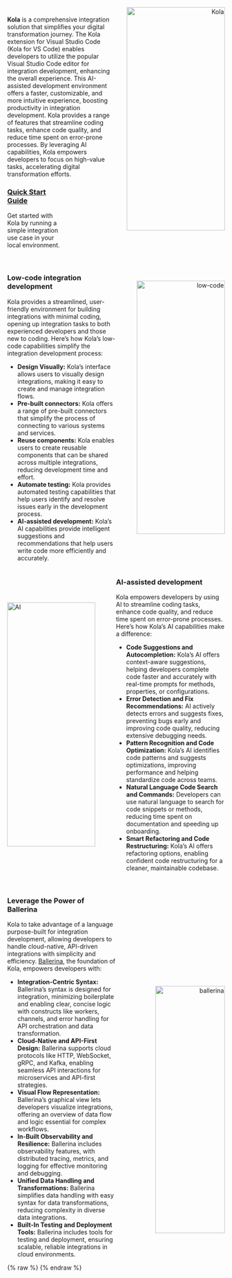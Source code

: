 <div class="homePage">
    <div class="section01">
        <div class="leftContent">
            <div class="about-home">
                <div>
                    <b>Kola</b> is a comprehensive integration solution that simplifies your digital transformation journey. The Kola extension for Visual Studio Code (Kola for VS Code) enables developers to utilize the popular Visual Studio Code editor for integration development, enhancing the overall experience. This AI-assisted development environment offers a faster, customizable, and more intuitive experience, boosting productivity in integration development.
                    Kola provides a range of features that streamline coding tasks, enhance code quality, and reduce time spent on error-prone processes. By leveraging AI capabilities, Kola empowers developers to focus on high-value tasks, accelerating digital transformation efforts.
                    <div class="linkSet2" onclick="location.href='{{base_path}}/get-started/quick-start-guide';">
                        <a href="get-started/quick-start-guide"><h3>Quick Start Guide</h3></a>
                        <p>
                            Get started with Kola by running a simple integration use case in your local environment.
                        </p>
                    </div>
                </div>
                <div  style="text-align:right">
                    <a href="{{base_path}}/assets/img/introduction/kola.png"><img src="{{base_path}}/assets/img/introduction/kola.png" alt="Kola" width="95%"></a>
                </div>
            </div>
        </div>
    </div>
    <div class="section02">
        <div class="leftContent">
                <div class="about-home">
                    <div>
                        <h3>Low-code integration development</h3>
                        <p>
                            Kola provides a streamlined, user-friendly environment for building integrations with minimal coding, opening up integration tasks to both experienced developers and those new to coding. Here’s how Kola’s low-code capabilities simplify the integration development process:
                        </p>
                        <ul>
                            <li><b>Design Visually:</b> Kola’s interface allows users to visually design integrations, making it easy to create and manage integration flows.</li>
                            <li><b>Pre-built connectors:</b> Kola offers a range of pre-built connectors that simplify the process of connecting to various systems and services.</li>
                            <li><b>Reuse components:</b> Kola enables users to create reusable components that can be shared across multiple integrations, reducing development time and effort.</li>
                            <li><b>Automate testing:</b> Kola provides automated testing capabilities that help users identify and resolve issues early in the development process.</li>
                            <li><b>AI-assisted development:</b> Kola’s AI capabilities provide intelligent suggestions and recommendations that help users write code more efficiently and accurately.</li>
                        </ul>
                    </div>
                    <div  style="text-align:right">
                        <a href="{{base_path}}/assets/img/introduction/low-code.gif"><img src="{{base_path}}/assets/img/introduction/low-code.gif" alt="low-code" width="90%" style="padding-top: 60px" ></a>
                    </div>
                </div>
        </div>
    </div>
     <div class="section02">
        <div class="rightContent">
                <div class="about-home">
                    <div  style="text-align:left">
                        <a href="{{base_path}}/assets/img/introduction/ai.gif"><img src="{{base_path}}/assets/img/introduction/ai.gif" alt="AI" width="90%" style="padding-top: 60px; padding-right: 50px" ></a>
                    </div>
                    <div>
                        <h3>AI-assisted development</h3>
                        <p>
                            Kola empowers developers by using AI to streamline coding tasks, enhance code quality, and reduce time spent on error-prone processes. Here’s how Kola’s AI capabilities make a difference:
                        </p>
                        <ul>
                            <li><b>Code Suggestions and Autocompletion:</b> Kola’s AI offers context-aware suggestions, helping developers complete code faster and accurately with real-time prompts for methods, properties, or configurations.</li>
                            <li><b>Error Detection and Fix Recommendations:</b> AI actively detects errors and suggests fixes, preventing bugs early and improving code quality, reducing extensive debugging needs.</li>
                            <li><b>Pattern Recognition and Code Optimization:</b> Kola’s AI identifies code patterns and suggests optimizations, improving performance and helping standardize code across teams.</li>
                            <li><b>Natural Language Code Search and Commands:</b> Developers can use natural language to search for code snippets or methods, reducing time spent on documentation and speeding up onboarding.</li>
                            <li><b>Smart Refactoring and Code Restructuring:</b> Kola’s AI offers refactoring options, enabling confident code restructuring for a cleaner, maintainable codebase.</li>
                        </ul>
                    </div>
                </div>
        </div>
    </div>
    <div class="section02">
        <div class="leftContent">
                <div class="about-home">
                    <div>
                        <h3>Leverage the Power of Ballerina</h3>
                        <p>
                            Kola to take advantage of a language purpose-built for integration development, allowing developers to handle cloud-native, API-driven integrations with simplicity and efficiency. <a href="https://ballerina.io">Ballerina</a>, the foundation of Kola, empowers developers with:
                        </p>
                        <ul>
                            <li><b>Integration-Centric Syntax:</b> Ballerina’s syntax is designed for integration, minimizing boilerplate and enabling clear, concise logic with constructs like workers, channels, and error handling for API orchestration and data transformation.</li>
                            <li><b>Cloud-Native and API-First Design:</b> Ballerina supports cloud protocols like HTTP, WebSocket, gRPC, and Kafka, enabling seamless API interactions for microservices and API-first strategies.</li>
                            <li><b>Visual Flow Representation:</b> Ballerina’s graphical view lets developers visualize integrations, offering an overview of data flow and logic essential for complex workflows.</li>
                            <li><b>In-Built Observability and Resilience:</b> Ballerina includes observability features, with distributed tracing, metrics, and logging for effective monitoring and debugging.</li>
                            <li><b>Unified Data Handling and Transformations:</b> Ballerina simplifies data handling with easy syntax for data transformations, reducing complexity in diverse data integrations.</li>
                            <li><b>Built-In Testing and Deployment Tools:</b> Ballerina includes tools for testing and deployment, ensuring scalable, reliable integrations in cloud environments.</li>
                        </ul>
                    </div>
                    <div  style="text-align:right">
                        <a href="{{base_path}}/assets/img/introduction/ballerina.png"><img src="{{base_path}}/assets/img/introduction/ballerina.png" alt="ballerina" width="80%" style="padding-top: 250px" ></a>
                    </div>
                </div>
        </div>
    </div>
</div>
{% raw %}
<style>
.md-sidebar.md-sidebar--primary {
    display: none;
}
.md-sidebar.md-sidebar--secondary{
    display: none;
}
.section02 {
    display: flex;
    justify-content: space-between;
}
header.md-header .md-header__button:not([hidden]) {
    /* display: none; */
}
.about-home {
    display: flex;
}
.about-home div:first-child {
    width: 50%;
    padding-top: 20px;
}
.about-home div:nth-child(2) {
    width: 50%;
}
@media screen and (max-width: 76.1875em) {
    .md-sidebar.md-sidebar--primary {
        display: block;
    }
}
@media screen and (max-width: 945px) {
    .about-home div:first-child {
        width: 100%;
    }
    .about-home div:nth-child(2) {
        width: 100%;
    }
    .about-home {
        flex-direction: column;
    }
    .md-typeset a {
        background-position-x: left;
    }
    .download-btn-wrapper {
        display: block;
        text-align: center;
    }
}
.md-typeset h1{
    visibility: hidden;
    margin-bottom: 0;
}
.md-search-result__article.md-typeset h1{
    visibility: visible;
}
</style>
{% endraw %}